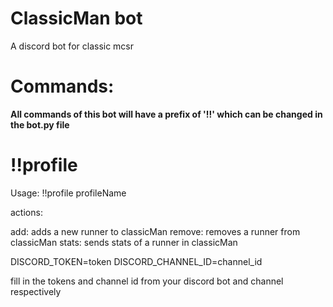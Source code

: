 # ClassicMan bot
A discord bot for classic mcsr

# **Commands:**

**All commands of this bot will have a prefix of '!!' which can be changed in the bot.py file**

# !!profile

Usage: !!profile <action> profileName

actions:

add: adds a new runner to classicMan
remove: removes a runner from classicMan
stats: sends stats of a runner in classicMan

DISCORD_TOKEN=token
DISCORD_CHANNEL_ID=channel_id

fill in the tokens and channel id from your discord bot and channel respectively
